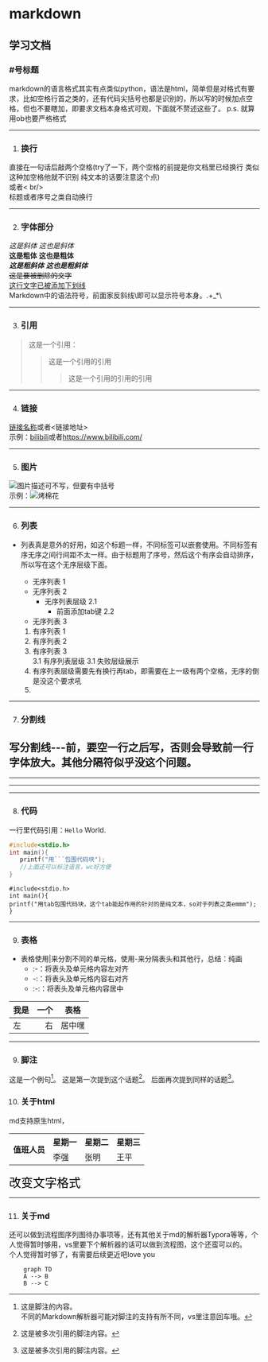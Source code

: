 # markdown
## 学习文档
### #号标题

markdown的语言格式其实有点类似python，语法是html，简单但是对格式有要求，比如空格行首之类的，还有代码尖括号也都是识别的，所以写的时候加点空格，但也不要瞎加，即要求文档本身格式可观，下面就不赘述这些了。
p.s. 就算用ob也要严格格式
***
1. ###  换行
直接在一句话后敲两个空格(try了一下，两个空格的前提是你文档里已经换行  类似这种加空格他就不识别 纯文本的话要注意这个点)  
或者< br/>  
标题或者序号之类自动换行
***
2.  ### 字体部分
*这是斜体* _这也是斜体_  
**这是粗体** __这也是粗体__  
***这是粗斜体***  ___这也是粗斜体___  
~~这是要被删除的文字~~  
<u>这行文字已被添加下划线</u>  
Markdown中的语法符号，前面家反斜线\即可以显示符号本身。\.\+\_\*\\

***
3.  ###  引用
>这是一个引用：
>>这是一个引用的引用
>>>这是一个引用的引用的引用
***
4.  ###  链接
[链接名称](链接地址)或者<链接地址>  
示例：[bilibili](https://www.bilibili.com/)或者<https://www.bilibili.com/>
***
5.  ###  图片
![图片描述可不写，但要有中括号](图片url)  
示例：![烤棉花](https://i1.hdslb.com/bfs/archive/73ea986376fdb64efe1df95316b27d1f36b69a91.jpg)
***
6.  ###  列表
+ 列表真是意外的好用，如这个标题一样，不同标签可以嵌套使用。不同标签有序无序之间行间距不太一样。由于标题用了序号，然后这个有序会自动排序，所以写在这个无序层级下面。
    * 无序列表 1
    + 无序列表 2
        + 无序列表层级 2.1
            + 前面添加tab键 2.2
    - 无序列表 3

    1. 有序列表 1
    2. 有序列表 2
    3. 有序列表 3  
        3.1 有序列表层级
            3.1 失败层级展示
    4. 有序列表层级需要先有换行再tab，即需要在上一级有两个空格，无序的倒是没这个要求吼
    5.
***
7.  ###  分割线
写分割线---前，要空一行之后写，否则会导致前一行字体放大。其他分隔符似乎没这个问题。
---
***
- - -
* * *
8. ### 代码
一行里代码引用：`Hello` World.
```c
#include<stdio.h>
int main(){
   printf("用```包围代码块");
   //上面还可以标注语言，wc好方便
}
```
    #include<stdio.h>
    int main(){
    printf("用tab包围代码块，这个tab能起作用的针对的是纯文本，so对于列表之类emmm");
    }
***
9. ### 表格
+ 表格使用|来分割不同的单元格，使用-来分隔表头和其他行，总结：纯画
    + :-：将表头及单元格内容左对齐
    + -:：将表头及单元格内容右对齐
    + :-:：将表头及单元格内容居中

| 我是 | 一个 | 表格 |
|:---- |-----:|:----:|
|左| 右 |居中嘿|
***
9. ### 脚注
这是一个例句[^1]。
这是第一次提到这个话题[^note]。
后面再次提到同样的话题[^note]。

[^note]: 这是被多次引用的脚注内容。
[^1]: 这是脚注的内容。  
不同的Markdown解析器可能对脚注的支持有所不同，vs里注意回车哦。

10. ### 关于html
md支持原生html，
<table>
    <tr><th rowspan="2">值班人员</th>
        <th>星期一</th>
        <th>星期二</th>
        <th>星期三</th> </tr>
    <tr><td>李强</td>
        <td>张明</td>
        <td>王平</td></tr></table>
<font face="楷体" color=#000000 size=5>改变文字格式</font>

***
11. ### 关于md
还可以做到流程图序列图待办事项等，还有其他关于md的解析器Typora等等，个人觉得暂时够用，vs里要下个解析器的话可以做到流程图，这个还蛮可以的。  
个人觉得暂时够了，有需要后续更近吧love you

```mermaid
	graph TD
	A --> B
    B --> C
```
